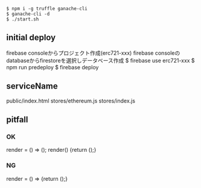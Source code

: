 ```
$ npm i -g truffle ganache-cli
$ ganache-cli -d
$ ./start.sh
```

## initial deploy
firebase consoleからプロジェクト作成(erc721-xxx)
firebase consoleのdatabaseからfirestoreを選択しデータベース作成
$ firebase use erc721-xxx
$ npm run predeploy
$ firebase deploy

## serviceName

public/index.html
stores/ethereum.js
stores/index.js


## pitfall

### OK
render = () => ();
render() {return ();}

### NG
render = () => {return ();}
